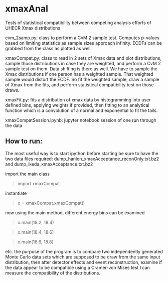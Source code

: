 # xmaxAnal
Tests of statistical compatibility between competing analysis efforts of UHECR Xmax distributions

cvm_2samp.py: class to perform a CvM 2 sample test. Computes p-values based on limiting statistics as sample sizes approach infinity. ECDFs can be grabbed from the class as plotted as well.

xmaxCompat.py: class to read in 2 sets of Xmax data and plot distributions, sample those distributions in case they are weighted, and perform a CvM 2 sample test on them. Data shifting is there as well. We have to sample the Xmax distributions if one person has a weighted sample. That weighted sample would distort the ECDF. So fit the weighted sample, draw a sample of Xmax from the fits, and perform statistical compatibility test on those draws.

xmaxFit.py: fits a distribution of xmax data by histogramming into user defined bins, applying weights if provided, then fitting to an analytical function which is a convolution of a normal and exponential to fit the tails.

xmaxCompatSession.ipynb: jupyter notebook session of one run through the data


## How to run:
The most useful way is to start ipython
before starting be sure to have the two data files required: dump_hanlon_xmaxAcceptance_reconOnly.txt.bz2 and dump_ikeda_xmaxAcceptance.txt.bz2

import the main class
> import xmaxCompat

instantiate
> x = xmaxCompat.xmaxCompat()

now using the main method, different energy bins can be examined
> x.main(18.2, 18.4)

> x.main(18.4, 18.6)

> x.main(18.6, 18.8)

etc.
the purpose of the program is to compare two independently generated Monte Carlo data sets which are supposed to be draw from the same input distribution, then after detector effects and event reconstruction, examine if the data appear to be compatible using a Cramer-von Mises test I can measure the compatibility of the distributions.
